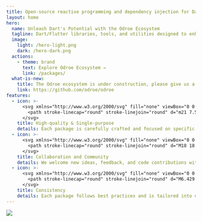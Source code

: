 ```yaml
---
title: Open-source reactive programming and dependency injection for Dart and Flutter applications, along with various utilities and tools.
layout: home
hero:
  name: Unleash Dart's Potential with the Odroe Ecosystem
  tagline: Dart/Flutter libraries, tools, and utilities designed to enhance your coding journey.
  image:
    light: /hero-light.png
    dark: /hero-dark.png
  actions:
    - theme: brand
      text: Explore Odroe Ecosystem →
      link: /packages/
  what-is-new:
    title: The Odroe ecosystem is under construction, please give us a 🌟 on GitHub
    link: https://github.com/odroe/odroe
features:
  - icon: >-
      <svg xmlns="http://www.w3.org/2000/svg" fill="none" viewBox="0 0 24 24" stroke-width="1.5" stroke="currentColor" class="size-6">
        <path stroke-linecap="round" stroke-linejoin="round" d="m21 7.5-9-5.25L3 7.5m18 0-9 5.25m9-5.25v9l-9 5.25M3 7.5l9 5.25M3 7.5v9l9 5.25m0-9v9" />
      </svg>
    title: High-quality & Single-purpose
    details: Each package is carefully crafted and focused on specific functionality, making it easy to understand and use.
  - icon: >-
      <svg xmlns="http://www.w3.org/2000/svg" fill="none" viewBox="0 0 24 24" stroke-width="1.5" stroke="currentColor" class="size-6">
        <path stroke-linecap="round" stroke-linejoin="round" d="M18 18.72a9.094 9.094 0 0 0 3.741-.479 3 3 0 0 0-4.682-2.72m.94 3.198.001.031c0 .225-.012.447-.037.666A11.944 11.944 0 0 1 12 21c-2.17 0-4.207-.576-5.963-1.584A6.062 6.062 0 0 1 6 18.719m12 0a5.971 5.971 0 0 0-.941-3.197m0 0A5.995 5.995 0 0 0 12 12.75a5.995 5.995 0 0 0-5.058 2.772m0 0a3 3 0 0 0-4.681 2.72 8.986 8.986 0 0 0 3.74.477m.94-3.197a5.971 5.971 0 0 0-.94 3.197M15 6.75a3 3 0 1 1-6 0 3 3 0 0 1 6 0Zm6 3a2.25 2.25 0 1 1-4.5 0 2.25 2.25 0 0 1 4.5 0Zm-13.5 0a2.25 2.25 0 1 1-4.5 0 2.25 2.25 0 0 1 4.5 0Z" />
      </svg>
    title: Collaboration and Community
    details: We welcome new ideas, feedback, and code contributions with open arms, building an innovative and reliable open-source community together.
  - icon: >-
      <svg xmlns="http://www.w3.org/2000/svg" fill="none" viewBox="0 0 24 24" stroke-width="1.5" stroke="currentColor" class="size-6">
        <path stroke-linecap="round" stroke-linejoin="round" d="M6.429 9.75 2.25 12l4.179 2.25m0-4.5 5.571 3 5.571-3m-11.142 0L2.25 7.5 12 2.25l9.75 5.25-4.179 2.25m0 0L21.75 12l-4.179 2.25m0 0 4.179 2.25L12 21.75 2.25 16.5l4.179-2.25m11.142 0-5.571 3-5.571-3" />
      </svg>
    title: Consistency
    details: Each package follows best practices and is tailored into user-friendly APIs and low-level functions, ensuring smooth compatibility when combined.
---
```


<script setup>
import { VPTeamPageTitle, VPTeamMembers } from 'vitepress/theme';
import members from '../.vitepress/data/members';
</script>

<VPTeamPageTitle>
  <template #title>
    Our Team
  </template>
</VPTeamPageTitle>
<VPTeamMembers size="small" :members="members" />

<VPTeamPageTitle>
  <template #title>
    Made by the Community
  </template>
  <template #lead>
    Say hello to our outstanding contributors.
  </template>
</VPTeamPageTitle>

<a href="https://github.com/odroe/odroe/graphs/contributors" >
  <img src="https://contrib.rocks/image?repo=odroe/odroe" class="mx-auto" />
</a>
